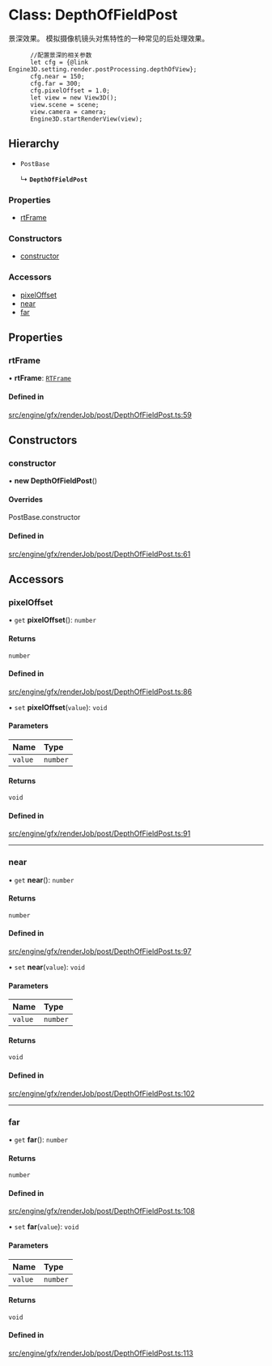 # Class: DepthOfFieldPost

景深效果。
模拟摄像机镜头对焦特性的一种常见的后处理效果。
```
      //配置景深的相关参数
      let cfg = {@link Engine3D.setting.render.postProcessing.depthOfView};
      cfg.near = 150;
      cfg.far = 300;
      cfg.pixelOffset = 1.0;
      let view = new View3D();
      view.scene = scene;
      view.camera = camera;
      Engine3D.startRenderView(view);
```

## Hierarchy

- `PostBase`

  ↳ **`DepthOfFieldPost`**


### Properties

- [rtFrame](DepthOfFieldPost.md#rtframe)

### Constructors

- [constructor](DepthOfFieldPost.md#constructor)

### Accessors

- [pixelOffset](DepthOfFieldPost.md#pixeloffset)
- [near](DepthOfFieldPost.md#near)
- [far](DepthOfFieldPost.md#far)

## Properties

### rtFrame

• **rtFrame**: [`RTFrame`](RTFrame.md)

#### Defined in

[src/engine/gfx/renderJob/post/DepthOfFieldPost.ts:59](https://github.com/Orillusion/orillusion/blob/main/src/engine/gfx/renderJob/post/DepthOfFieldPost.ts#L59)

## Constructors

### constructor

• **new DepthOfFieldPost**()

#### Overrides

PostBase.constructor

#### Defined in

[src/engine/gfx/renderJob/post/DepthOfFieldPost.ts:61](https://github.com/Orillusion/orillusion/blob/main/src/engine/gfx/renderJob/post/DepthOfFieldPost.ts#L61)

## Accessors

### pixelOffset

• `get` **pixelOffset**(): `number`

#### Returns

`number`

#### Defined in

[src/engine/gfx/renderJob/post/DepthOfFieldPost.ts:86](https://github.com/Orillusion/orillusion/blob/main/src/engine/gfx/renderJob/post/DepthOfFieldPost.ts#L86)

• `set` **pixelOffset**(`value`): `void`

#### Parameters

| Name | Type |
| :------ | :------ |
| `value` | `number` |

#### Returns

`void`

#### Defined in

[src/engine/gfx/renderJob/post/DepthOfFieldPost.ts:91](https://github.com/Orillusion/orillusion/blob/main/src/engine/gfx/renderJob/post/DepthOfFieldPost.ts#L91)

___

### near

• `get` **near**(): `number`

#### Returns

`number`

#### Defined in

[src/engine/gfx/renderJob/post/DepthOfFieldPost.ts:97](https://github.com/Orillusion/orillusion/blob/main/src/engine/gfx/renderJob/post/DepthOfFieldPost.ts#L97)

• `set` **near**(`value`): `void`

#### Parameters

| Name | Type |
| :------ | :------ |
| `value` | `number` |

#### Returns

`void`

#### Defined in

[src/engine/gfx/renderJob/post/DepthOfFieldPost.ts:102](https://github.com/Orillusion/orillusion/blob/main/src/engine/gfx/renderJob/post/DepthOfFieldPost.ts#L102)

___

### far

• `get` **far**(): `number`

#### Returns

`number`

#### Defined in

[src/engine/gfx/renderJob/post/DepthOfFieldPost.ts:108](https://github.com/Orillusion/orillusion/blob/main/src/engine/gfx/renderJob/post/DepthOfFieldPost.ts#L108)

• `set` **far**(`value`): `void`

#### Parameters

| Name | Type |
| :------ | :------ |
| `value` | `number` |

#### Returns

`void`

#### Defined in

[src/engine/gfx/renderJob/post/DepthOfFieldPost.ts:113](https://github.com/Orillusion/orillusion/blob/main/src/engine/gfx/renderJob/post/DepthOfFieldPost.ts#L113)
